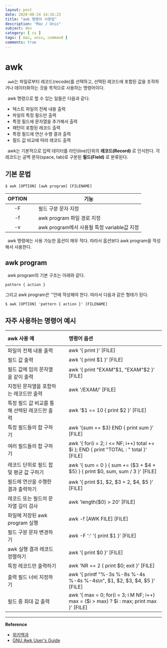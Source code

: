 ```yaml
---
layout: post
date: 2020-08-24 14:16:23
title: "awk 명령어 사용법"
description: "Mac / Unix"
subject: dev
category: [ cs ]
tags: [ mac, unix, command ]
comments: true
---
```


# awk

&nbsp; `awk`는 파일로부터 레코드(recode)를 선택하고, 선택된 레코드에 포함된 값을 조작하거나 데이터화하는 것을 목적으로 사용하는 명령어이다.

&nbsp; awk 명령으로 할 수 있는 일들은 다음과 같다.
+ 텍스트 파일의 전체 내용 출력
+ 파일의 특정 필드만 출력
+ 특정 필드에 문자열을 추가해서 출력
+ 패턴이 포함된 레코드 출력
+ 특정 필드에 연산 수행 결과 출력
+ 필드 값 비교에 따라 레코드 출력

&nbsp; awk는 기본적으로 입력 데이터를 라인(line)단위의 **레코드(Record)** 로 인식한다. 각 레코드는 공백 문자(space, tab)로 구분된 **필드(Field)** 로 분류된다.

## 기본 문법

```
$ awk [OPTION] [awk program] [FILENAME]
```

| OPTION | &nbsp; | <center> 기능 |
|:---:|:---:|:---|
| -F || 필드 구분 문자 지정 |
| -f || awk program 파일 경로 지정 |
| -v || awk program에서 사용될 특정 variable값 지정 |

&nbsp; awk 명령에는 사용 가능한 옵션이 매우 적다. 따라서 옵션보다 awk program을 작성해서 사용한다.

## awk program

&nbsp; awk program의 기본 구조는 아래와 같다.

```
pattern { action }
```

그리고 awk program은 ''안에 작성해야 한다. 따라서 다음과 같은 형태가 된다.

```
$ awk [OPTION] 'pattern { action }' [FILENAME]
```

## 자주 사용하는 명령어 예시

| awk 사용 예 | &nbsp; &nbsp; | 명령어 옵션 |
|:---|:---:|:---|
| 파일의 전체 내용 출력 || awk '{ print }' [FILE] |
| 필드 값 출력 || awk '{ print \$1 }' [FILE] |
| 필드 값에 임의 문자열을 같이 출력 || awk '{ print "EXAM"\$1, "EXAM"\$2 }' [FILE] |
| 지정된 문자열을 포함하는 레코드만 출력 || awk '/EXAM/' [FILE] |
| 특정 필드 값 비교를 통해 선택된 레코드만 출력 || awk '\$1 == 10 { print \$2 }' [FILE] |
| 특정 필드들의 합 구하기 || awk '{sum += \$3} END { print sum }' [FILE] |
| 여러 필드들의 합 구하기 || awk '{ for(i = 2; i <= NF; i++) total += \$i }; END { print "TOTAL : " total }' [FILE] |
| 레코드 단위로 필드 합 및 평균 값 구하기 || awk '{ sum = 0 } { sum += (\$3 + \$4 + \$5) } { print \$0, sum, sum / 3 }' [FILE] |
| 필드에 연산을 수행한 결과 출력하기 || awk '{ print \$1, \$2, \$3 + 2, \$4, \$5 }' [FILE] |
| 레코드 또는 필드의 문자열 길이 검사 || awk 'length($0) > 20' [FILE] |
| 파일에 저장된 awk program 실행 || awk -f [AWK FILE] [FILE] |
| 필드 구분 문자 변경하기 || awk -F ':' '{ print \$1 }' [FILE] |
| awk 실행 결과 레코드 정렬하기 || awk '{ print \$0 }' [FILE] |
| 특정 레코드만 출력하기 || awk 'NR == 2 { print $0; exit }' [FILE] |
| 출력 필드 너비 지정하기 || awk '{ printf "%-3s %-8s %-4s %-4s %-4s\\n", \$1, \$2, \$3, \$4, \$5 }' [FILE] |
| 필드 중 최대 값 출력 || awk '{ max = 0; for(i = 3; i M NF; i++) max = (\$i > max) ? \$i : max; print max }' [FILE] |

---
**Reference**
+ [위키백과](https://ko.wikipedia.org/wiki/AWK)
+ [GNU Awk User's Guide](https://gnu.org/software/gawk/manual/gawk.html)
